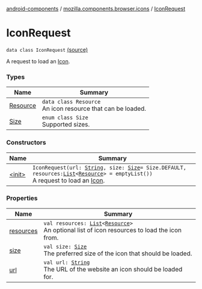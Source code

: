 [android-components](../../index.md) / [mozilla.components.browser.icons](../index.md) / [IconRequest](./index.md)

# IconRequest

`data class IconRequest` [(source)](https://github.com/mozilla-mobile/android-components/blob/master/components/browser/icons/src/main/java/mozilla/components/browser/icons/IconRequest.kt#L17)

A request to load an [Icon](../-icon/index.md).

### Types

| Name | Summary |
|---|---|
| [Resource](-resource/index.md) | `data class Resource`<br>An icon resource that can be loaded. |
| [Size](-size/index.md) | `enum class Size`<br>Supported sizes. |

### Constructors

| Name | Summary |
|---|---|
| [&lt;init&gt;](-init-.md) | `IconRequest(url: `[`String`](https://kotlinlang.org/api/latest/jvm/stdlib/kotlin/-string/index.html)`, size: `[`Size`](-size/index.md)` = Size.DEFAULT, resources: `[`List`](https://kotlinlang.org/api/latest/jvm/stdlib/kotlin.collections/-list/index.html)`<`[`Resource`](-resource/index.md)`> = emptyList())`<br>A request to load an [Icon](../-icon/index.md). |

### Properties

| Name | Summary |
|---|---|
| [resources](resources.md) | `val resources: `[`List`](https://kotlinlang.org/api/latest/jvm/stdlib/kotlin.collections/-list/index.html)`<`[`Resource`](-resource/index.md)`>`<br>An optional list of icon resources to load the icon from. |
| [size](size.md) | `val size: `[`Size`](-size/index.md)<br>The preferred size of the icon that should be loaded. |
| [url](url.md) | `val url: `[`String`](https://kotlinlang.org/api/latest/jvm/stdlib/kotlin/-string/index.html)<br>The URL of the website an icon should be loaded for. |
